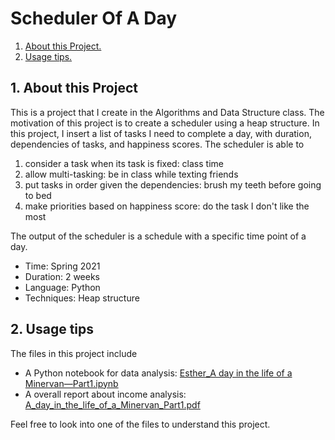 # Scheduler Of A Day

1. [ About this Project. ](#desc)
2. [ Usage tips. ](#usage)

<a name="desc"></a>
## 1. About this Project 

This is a project that I create in the Algorithms and Data Structure class. The motivation of this project is to create a scheduler using a heap structure.
In this project, I insert a list of tasks I need to complete a day, with duration, dependencies of tasks, and happiness scores. 
The scheduler is able to 
1. consider a task when its task is fixed: class time 
2. allow multi-tasking: be in class while texting friends
3. put tasks in order given the dependencies: brush my teeth before going to bed 
4. make priorities based on happiness score: do the task I don't like the most 

The output of the scheduler is a schedule with a specific time point of a day.

- Time: Spring 2021
- Duration: 2 weeks
- Language: Python
- Techniques: Heap structure

<a name="usage"></a>
## 2. Usage tips

The files in this project include
- A Python notebook for data analysis: [Esther_A day in the life of a Minervan—Part1.ipynb](https://github.com/esther119/Scheduler-Of-A-Day/blob/main/Esther_A%20day%20in%20the%20life%20of%20a%20Minervan%E2%80%94Part1.ipynb)
- A overall report about income analysis: [A_day_in_the_life_of_a_Minervan_Part1.pdf](https://github.com/esther119/Scheduler-Of-A-Day/blob/main/A_day_in_the_life_of_a_Minervan_Part1.pdf)

Feel free to look into one of the files to understand this project.








